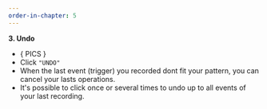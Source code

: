 ```yaml
---
order-in-chapter: 5
---
```


**3. Undo**

- { PICS }
- Click `"UNDO"`
- When the last event (trigger) you recorded dont fit your pattern, you can cancel your lasts operations.
- It's possible to click once or several times to undo up to all events of your last recording.
